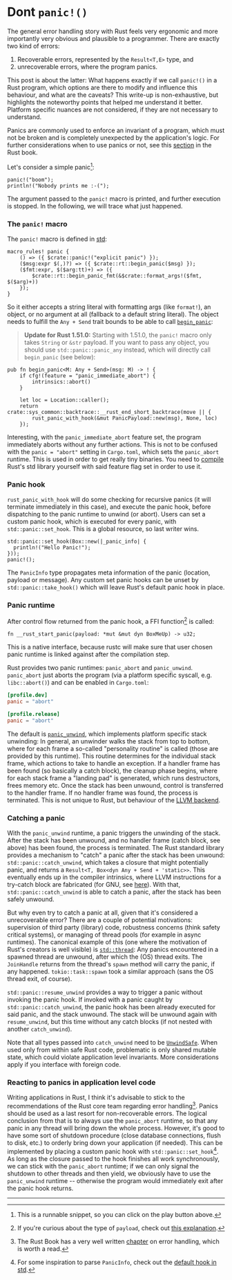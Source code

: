 # Dont `panic!()`
The general error handling story with Rust feels very ergonomic and more importantly very obvious and plausible to a
programmer.  There are exactly two kind of errors:
1. Recoverable errors, represented by the `Result<T,E>` type, and
1. unrecoverable errors, where the program panics.

This post is about the latter: What happens exactly if we call `panic!()` in a Rust program, which options are there to
modify and influence this behaviour, and what are the caveats? This write-up is non-exhaustive, but highlights the
noteworthy points that helped me understand it better. Platform specific nuances are not considered, if they are not
necessary to understand.

Panics are commonly used to enforce an invariant of a program, which must not be broken and is completely unexpected by
the application's logic. For further considerations when to use panics or not, see this
[section](https://doc.rust-lang.org/book/ch09-03-to-panic-or-not-to-panic.html) in the Rust book.

Let's consider a simple panic[^0]:
```rust,should_panic
panic!("boom");
println!("Nobody prints me :-(");
```
The argument passed to the `panic!` macro is printed, and further execution is stopped. In the following, we will trace
what just happened.

### The `panic!` macro
The `panic!` macro is defined in [std](https://doc.rust-lang.org/src/std/macros.rs.html#12-18):
```rust,no_run,noplayground,ignore
macro_rules! panic {
    () => ({ $crate::panic!("explicit panic") });
    ($msg:expr $(,)?) => ({ $crate::rt::begin_panic($msg) });
    ($fmt:expr, $($arg:tt)+) => ({
        $crate::rt::begin_panic_fmt(&$crate::format_args!($fmt, $($arg)+))
    });
}
```
So it either accepts a string literal with formatting args (like `format!`), an object, or no argument at all (fallback
to a default string literal). The object needs to fulfill the `Any + Send` trait bounds to be able to call
[`begin_panic`](https://github.com/rust-lang/rust/blob/507bff92fadf1f25a830da5065a5a87113345163/library/std/src/panicking.rs#L513-L521):

> **Update for Rust 1.51.0:**
> Starting with 1.51.0, the `panic!` macro only takes `String` or `&str` payload. If you want to pass any object, you
> should use `std::panic::panic_any` instead, which will directly call `begin_panic` (see below):

```rust,no_run,noplayground,ignore
pub fn begin_panic<M: Any + Send>(msg: M) -> ! {
    if cfg!(feature = "panic_immediate_abort") {
        intrinsics::abort()
    }

    let loc = Location::caller();
    return crate::sys_common::backtrace::__rust_end_short_backtrace(move || {
        rust_panic_with_hook(&mut PanicPayload::new(msg), None, loc)
    });
```
Interesting, with the `panic_immediate_abort` feature set, the program immediately aborts without any further actions.
This is not to be confused with the `panic = "abort"` setting in `Cargo.toml`, which sets the `panic_abort` runtime. This
is used in order to get really tiny binaries. You need to
[compile](https://github.com/rust-lang/rust/issues/54981#issuecomment-443369450) Rust's std library yourself with said 
feature flag set in order to use it.

### Panic hook
`rust_panic_with_hook` will do some checking for recursive panics (it will terminate immediately in this case), and
execute the panic hook, before dispatching to the panic runtime to unwind (or abort). Users can set a custom panic hook,
which is executed for every panic, with `std::panic::set_hook`. This is a global resource, so last writer wins.
```rust,should_panic
std::panic::set_hook(Box::new(|_panic_info| {
  println!("Hello Panic!");
}));
panic!();
```
The `PanicInfo` type propagates meta information of the panic (location, payload or message). Any custom set panic hooks
can be unset by `std::panic::take_hook()` which will leave Rust's default panic hook in place.

### Panic runtime
After control flow returned from the panic hook, a FFI function[^1] is called:
```rust,no_run,noplayground,ignore
fn __rust_start_panic(payload: *mut &mut dyn BoxMeUp) -> u32;
```
This is a native interface, because rustc will make sure that user chosen panic runtime is linked against after the
compilation step.

Rust provides two panic runtimes: `panic_abort` and `panic_unwind`. `panic_abort` just aborts the program (via a
platform specific syscall, e.g. `libc::abort()`) and can be enabled in `Cargo.toml`:
```toml
[profile.dev]
panic = "abort"

[profile.release]
panic = "abort"
```

The default is
[`panic_unwind`](https://github.com/rust-lang/rust/blob/89882388d931d2e4d0d30c73fc1aa9c56f4df110/library/panic_unwind/src/lib.rs#L1-L12),
which implements platform specific stack unwinding: In general, an unwinder walks the stack from top to bottom, where
for each frame a so-called "personality routine" is called (those are provided by this runtime). This routine determines
for the individual stack frame, which actions to take to handle an exception. If a handler frame has been found (so
basically a catch block), the cleanup phase begins, where for each stack frame a "landing pad" is generated, which runs
destructors, frees memory etc. Once the stack has been unwound, control is transferred to the handler frame. If no
handler frame was found, the process is terminated. This is not unique to Rust, but behaviour of the [LLVM
backend](https://llvm.org/docs/ExceptionHandling.html#overview).

### Catching a panic
With the `panic_unwind` runtime, a panic triggers the unwinding of the stack. After the stack has been unwound, and no
handler frame (catch block, see above) has been found, the process is terminated.  The Rust standard library provides a
mechanism to "catch" a panic after the stack has been unwound: `std::panic::catch_unwind`, which takes a closure that
might potentially panic, and returns a `Result<T, Box<dyn Any + Send + 'static>>`. This eventually ends up in the
compiler intrinsics, where LLVM instructions for a try-catch block are fabricated (for GNU, see
[here](https://github.com/rust-lang/rust/blob/master/compiler/rustc_codegen_llvm/src/intrinsic.rs#L537-L542)). With
that, `std::panic::catch_unwind` is able to catch a panic, after the stack has been safely unwound.

But why even try to catch a panic at all, given that it's considered a unrecoverable error? There are a couple of
potential motivations: supervision of third party (library) code, robustness concerns (think safety critical systems),
or managing of thread pools (for example in async runtimes). The canonical example of this (one where the motivation of
Rust's creators is well visible) is [`std::thread`](https://doc.rust-lang.org/src/std/thread/mod.rs.html#473-475): Any
panics encountered in a spawned thread are unwound, after which the (OS) thread exits. The `JoinHandle` returns from the
thread's `spawn` method will carry the panic, if any happened. `tokio::task::spawn` took a similar approach (sans the OS
thread exit, of course).

`std::panic::resume_unwind` provides a way to trigger a panic without invoking the panic hook. If invoked with a panic
caught by `std::panic::catch_unwind`, the panic hook has been already executed for said panic, and the stack unwound.
The stack will be unwound again with `resume_unwind`, but this time without any catch blocks (if not nested with another
`catch_unwind`).

Note that all types passed into `catch_unwind` need to be
[`UnwindSafe`](https://doc.rust-lang.org/std/panic/trait.UnwindSafe.html). When used only from within safe Rust code,
problematic is only shared mutable state, which could violate application level invariants. More considerations apply if
you interface with foreign code.

### Reacting to panics in application level code
Writing applications in Rust, I think it's advisable to stick to the recommendations of the Rust core team regarding
error handling[^2]. Panics should be used as a last resort for non-recoverable errors. The logical conclusion from that
is to always use the `panic_abort` runtime, so that any panic in any thread will bring down the whole process. However,
it's good to have some sort of shutdown procedure (close database connections, flush to disk, etc.) to orderly bring
down your application (if needed). This can be implemented by placing a custom panic hook with
`std::panic::set_hook`[^3]. As long as the closure passed to the hook finishes all work synchronously, we can stick with
the `panic_abort` runtime; if we can only signal the shutdown to other threads and then yield, we obviously have to use
the `panic_unwind` runtime -- otherwise the program would immediately exit after the panic hook returns.

----

[^0]: This is a runnable snippet, so you can click on the play button above.

[^1]: If you're curious about the type of `payload`, check out [this
explanation](https://rustc-dev-guide.rust-lang.org/panic-implementation.html#std-implementation-of-panic).

[^2]: The Rust Book has a very well written [chapter](https://doc.rust-lang.org/book/ch09-00-error-handling.html) on error
handling, which is worth a read.

[^3]: For some inspiration to parse `PanicInfo`, check out the [default hook in
std](https://github.com/rust-lang/rust/blob/507bff92fadf1f25a830da5065a5a87113345163/library/std/src/panicking.rs#L180-L227).
